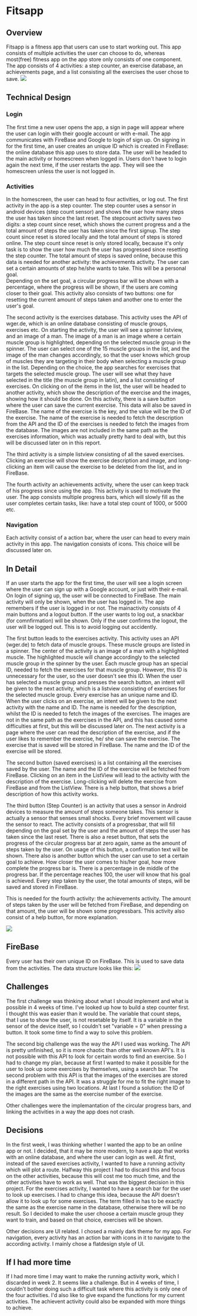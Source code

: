 # Fitsapp
## Overview
Fitsapp is a fitness app that users can use to start working out. This app consists of multiple activities the user can choose to do, 
whereas most(free) fitness app on the app store only consists of one component. The app consists of 4 activities: a step counter, an exercise database, an achievements page, and a list consisting all the exercises the user chose to save.
![](doc/Screenshot_2017-02-03-00-42-42.png)

## Technical Design
### Login
The first time a new user opens the app, a sign in page will appear where the user can login with their google account or with e-mail.
The app communicates with FireBase and Google to login of sign up.
On signing in for the first time, an user creates an unique ID which is created in FireBase: the online database this app uses to store data. The user will be headed to the main activity or homescreen when logged in. Users don't have to login again the next time, if the user restarts the app. They will see the homescreen unless the user is not logged in. 

### Activities
In the homescreen, the user can head to four activities, or log out. The first activity in the app is a step counter.
The step counter uses a sensor in android devices (step count sensor) and shows the user how many steps the user has taken since the last reset. The stepcount activity saves two digits: a step count since reset, which shows the current progress and a the total amount of steps the user has taken since the first signup. The step count since reset is stored locally and the total amount of steps is stored online.
The step count since reset is only stored locally, because it's only task is to show the user how much the user has progressed since resetting the step counter. The total amount of steps is saved online, because this data is needed for another activity: the achievements activity. The user can set a certain amounts of step he/she wants to take. This will be a personal goal.  
Depending on the set goal, a circular progress bar will be shown with a percentage, where the progress will be shown, if the users are coming closer to their goal.
This activity also consists of two buttons: one for resetting the current amount of steps taken and another one to enter the user's goal.

The second activity is the exercises database. This activity uses the API of wger.de, which is an online database consisting of muscle groups, exercises etc. 
On starting the activity, the user will see a spinner listview, and an image of a man. The image of a man is an image where a certain muscle group is highlighted, depending on the selected muscle group in the spinner. The user can select one of the 15 muscle groups in the list, and the image of the man changes accordingly, so that the user knows which group of muscles they are targeting in their body when selecting a muscle group in the list. 
Depending on the choice, the app searches for exercises that targets the selected muscle group. The user will see what they have selected in the title (the muscle group in latin), and a list consisting of exercises. On clicking on of the items in the list, the user will be headed to another activity, which show the description of the exercise and the images, showing how it should be done. On this activity, there is a save button where the user can save the current exercise. This data will also be saved in FireBase. The name of the exercise is the key, and the value will be the ID of the exercise.
The name of the exercise is needed to fetch the description from the API and the ID of the exercises is needed to fetch the images from the database. The images are not included in the same path as the exercises information, which was actually pretty hard to deal with, but this will be discussed later on in this report.

The third activity is a simple listview consisting of all the saved exercises. Clicking an exercise will show the exercise description and image, and long-clicking an item will cause the exercise to be deleted from the list, and in FireBase.

The fourth activity an achievements activity, where the user can keep track of his progress since using the app. This activity is used to motivate the user. The app consists multiple progress bars, which will slowly fill as the user completes certain tasks, like: have a total step count of 1000, or 5000 etc.

### Navigation
Each activity consist of a action bar, where the user can head to every main activity in this app.
The navigation consists of icons. This choice will be discussed later on.

## In Detail
If an user starts the app for the first time, the user will see a login screen where the user can sign up with a Google account, or just with their e-mail. On login of signing up, the user will be connected to FireBase. The main activity will only be shown, when the user has logged in. The app remembers if the user is logged in or not.
The mainactivity consists of 4 main buttons and a logout button. If the user wants to log out, a snackbar (for comnfirmation) will be shown. Only if the user confirms the logout, the user will be logged out. This is to avoid logging out accidently. 

The first button leads to the exercises activity. This activity uses an API (wger.de) to fetch data of muscle groups. These muscle groups are listed in a spinner. The center of the activity is an image of a man with a highlighted muscle. The highlighted muscle will change accordingly to the selected muscle group in the spinner by the user. Each muscle group has an special ID, needed to fetch the exercises for that muscle group. However, this ID is unnecessary for the user, so the user doesn't see this ID. When the user has selected a muscle group and presses the search button, an intent will be given to the next activity, which is a listview consisting of exercises for the selected muscle group. Every exercise has an unique name and ID. When the user clicks on an exercise, an intent will be given to the next activity with the name and ID. The name is needed for the description, whilst the ID is needed to fetch the images of the exercises. The images are not in the same path as the exercises in the API, and this has caused some difficulties at first, but this will be discussed later on. The next activity is a page where the user can read the description of the exercise, and if the user likes to remember the exercise, he/ she can save the exercise. The exercise that is saved will be stored in FireBase. The name and the ID of the exercise will be stored. 

The second button (saved exercises) is a list containing all the exercises saved by the user. The name and the ID of the exercise will be fetched from FireBase. Clicking on an item in the ListView will lead to the activity with the description of the exercise.
Long-clicking will delete the exercise from FireBase and from the ListView. There is a help button, that shows a brief description of how this activity works.

The third button (Step Counter) is an activity that uses a sensor in Android devices to measure the amount of steps someone takes. This sensor is actually a sensor that senses small shocks. Every brief movement will cause the sensor to react. The activity consists of a progressbar, that will fill depending on the goal set by the user and the amount of steps the user has taken since the last reset.
There is also a reset button, that sets the progress of the circular progress bar at zero again, same as the amount of steps taken by the user. On usage of this button, a confirmation text will be shown. There also is another button which the user can use to set a certain goal to achieve. How closer the user comes to his/her goal, how more complete the progress bar is. There is a percentage in de middle of the progress bar. If the percentage reaches 100, the user will know that his goal is achieved. Every step taken by the user, the total amounts of steps, will be saved and stored in FireBase. 

This is needed for the fourth activity: the achievements activity. The amount of steps taken by the user will be fetched from FireBase, and depending on that amount, the user will be shown some progressbars. This activity also consist of a help button, for more explanation.

![](doc/Screenshot_2017-02-03-00-46-24.png)

## FireBase 
Every user has their own unique ID on FireBase. This is used to save data from the activities. The data structure looks like this:
![](doc/firebase.png)



## Challenges
The first challenge was thinking about what I should implement and what is possible in 4 weeks of time. I've looked up how to build a step counter first. I thought this was easier than it would be. The variable that count steps, that I use to show the user, is not resetable by itself. It is a variable in the sensor of the device itself, so I couldn't set "variable = 0" when pressing a button. It took some time to find a way to solve this problem.

The second big challenge was the way the API I used was working. The API is pretty unfinished, so it is more chaotic than other well known API's. It is not possible with this API to look for certain words to find an exercise. So I had to change my plan, because at first I wanted to make it possible for the user to look up some exercises by themselves, using a search bar. The second problem with this API is that the images of the exercises are stored in a different path in the API. It was a struggle for me to fit the right image to the right exercises using two locations. At last I found a solution: the ID of the images are the same as the exercise number of the exercise.

Other challenges were the implemantation of the circular progress bars, and linking the activities in a way the app does not crash.


## Decisions
In the first week, I was thinking whether I wanted the app to be an online  app or not. I decided, that it may be more modern, to have a app that works with an online database, and where the user can login as well.
At first, instead of the saved exercises activity, I wanted to have a running activity which will plot a route. Halfway this project I had to discard this and focus on the other activities, because this will cost me too much time, and the other activities have to work as well. That was the biggest decision in this project. For the exercises activity, I wanted to have a search bar for the user to look up exercises. I had to change this idea, because the API doesn't allow it to look up for some exercises. The term filled in has to be exactly the same as the exercise name in the database, otherwise there will be no result. So I decided to make the user choose a certain muscle group they want to train, and based on that choice, exercises will be shown. 

Other decisions are UI related. I chosed a mainly dark theme for my app. For navigation, every activity has an action bar with icons in it to navigate to the according activity. I mainly chose a flatdesign style of UI.

## If I had more time
If I had more time I may want to make the running activity work, which I discarded in week 2. It seems like a challenge. But in 4 weeks of time, I couldn't bother doing such a difficult task where this activity is only one of the four activities. I'd also like to give expand the functions for my current activities. The achievent activity could also be expanded with more things to achieve.



